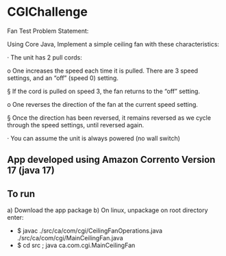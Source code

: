 # CGIChallenge

Fan Test Problem Statement:

Using Core Java, Implement a simple ceiling fan with these characteristics:

·         The unit has 2 pull cords:

o   One increases the speed each time it is pulled.  There are 3 speed settings, and an “off” (speed 0) setting. 

§  If the cord is pulled on speed 3, the fan returns to the “off” setting.

o   One reverses the direction of the fan at the current speed setting.

§  Once the direction has been reversed, it remains reversed as we cycle through the speed settings, until reversed again.

·         You can assume the unit is always powered (no wall switch)

## App developed using Amazon Corrento Version 17 (java 17)


## To run
a) Download the app package
b) On linux, unpackage on root directory enter:
 - $ javac ./src/ca/com/cgi/CeilingFanOperations.java ./src/ca/com/cgi/MainCeilingFan.java  
 - $ cd src ; java ca.com.cgi.MainCeilingFan    
